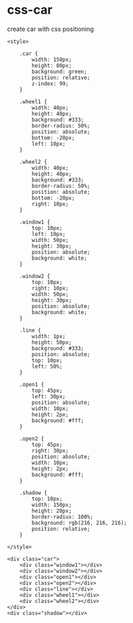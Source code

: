 # css-car
create car with css positioning 

<!DOCTYPE html>
<html lang="en">
<head>
    <meta charset="UTF-8">
    <meta name="viewport" content="width=device-width, initial-scale=1.0">
    <meta http-equiv="X-UA-Compatible" content="ie=edge">
    <title>CSS</title>
    <link href="https://fonts.googleapis.com/css?family=Kanit" rel="stylesheet">
    <link rel="stylesheet" href="https://cdnjs.cloudflare.com/ajax/libs/font-awesome/4.7.0/css/font-awesome.min.css">
  
    <style>

        .car {
            width: 150px;
            height: 80px;
            background: green;
            position: relative;
            z-index: 99;
        }

        .wheel1 {
            width: 40px;
            height: 40px;
            background: #333;
            border-radius: 50%;
            position: absolute;
            bottom: -20px;
            left: 10px;
        }

        .wheel2 {
            width: 40px;
            height: 40px;
            background: #333;
            border-radius: 50%;
            position: absolute;
            bottom: -20px;
            right: 10px;
        }
   
        .window1 {
            top: 10px;
            left: 10px;
            width: 50px;
            height: 30px;
            position: absolute;
            background: white;
        }

        .window2 {
            top: 10px;
            right: 10px;
            width: 50px;
            height: 30px;
            position: absolute;
            background: white;
        }

        .line {
            width: 1px;
            height: 50px;
            background: #333;
            position: absolute;
            top: 10px;
            left: 50%;
        }

        .open1 {
            top: 45px;
            left: 30px;
            position: absolute;
            width: 10px;
            height: 2px;
            background: #fff;
        }

        .open2 {
            top: 45px;
            right: 30px;
            position: absolute;
            width: 10px;
            height: 2px;
            background: #fff;
        }

        .shadow {
            top: 10px;
            width: 150px;
            height: 20px;
            border-radius: 100%;
            background: rgb(216, 216, 216);
            position: relative;
        }

    </style>
    
</head>
<body>

    <div class="car">
        <div class="window1"></div>
        <div class="window2"></div>
        <div class="open1"></div>
        <div class="open2"></div>
        <div class="line"></div>
        <div class="wheel1"></div>
        <div class="wheel2"></div>
    </div>
    <div class="shadow"></div>
    

</body>
</html>
